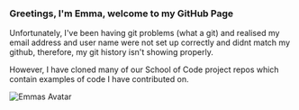 ### Greetings, I'm Emma, welcome to my GitHub Page

Unfortunately, I've been having git problems (what a git) and realised my email address and user name were not set up correctly and didnt match my github, therefore, my git history isn't showing properly. 

However, I have cloned many of our School of Code project repos which contain examples of code I have contributed on. 

![Emmas Avatar](http://res.cloudinary.com/soc-journal/image/upload/v1611856361/qcz9z4vjuozpmvhmmfct.jpg)


<!--
**randleem/randleem** is a ✨ _special_ ✨ repository because its `README.md` (this file) appears on your GitHub profile.

Here are some ideas to get you started:

- 🔭 I’m currently working on ...
- 🌱 I’m currently learning ...
- 👯 I’m looking to collaborate on ...
- 🤔 I’m looking for help with ...
- 💬 Ask me about ...
- 📫 How to reach me: ...
- 😄 Pronouns: ...
- ⚡ Fun fact: ...
-->
